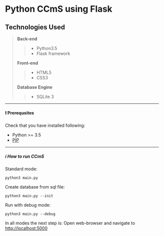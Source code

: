 Python CCmS using Flask
=====================

Technologies Used
-------------

> **Back-end**
>> - Python3.5
>> - Flask framework
>
> **Front-end**
>> - HTML5
>> - CSS3
>
> **Database Engine**
> >- SQLite 3



----------------------------------------------------
#### :heavy_exclamation_mark: Prerequsites

Check that you have installed following:

* Python >= 3.5
* [PIP](https://pypi.python.org/pypi)


----------------------------------------------------
##### :information_source: How to run CCmS
Standard mode:
```
python3 main.py
```
Create database from sql file:
```
python3 main.py --init
```
Run with debug mode:
```
python3 main.py --debug
```
In all modes the next step is:
Open web-browser and navigate to [http://localhost:5000](http://localhost:5000)
